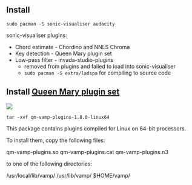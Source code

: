 ## Install 

```shell
sudo pacman -S sonic-visualiser audacity
```

sonic-visualiser plugins:

* Chord estimate - Chordino and NNLS Chroma
* Key detection - Queen Mary plugin set
* Low-pass filter - invada-studio-plugins
  * removed from plugins and failed to load into sonic-visualiser
  * `sudo pacman -S extra/ladspa` for compiling to source code

## Install [Queen Mary plugin set](https://www.vamp-plugins.org/download.html?platform=linux64&search=Queen+Mary+plugin+set&go=Go)

![](https://i.imgur.com/jlc2qeY.png)

```shell
tar -xvf qm-vamp-plugins-1.8.0-linux64
```

This package contains plugins compiled for Linux on 64-bit processors.

To install them, copy the following files:

   qm-vamp-plugins.so
   qm-vamp-plugins.cat
   qm-vamp-plugins.n3

to one of the following directories:

   /usr/local/lib/vamp/
   /usr/lib/vamp/
   $HOME/vamp/

